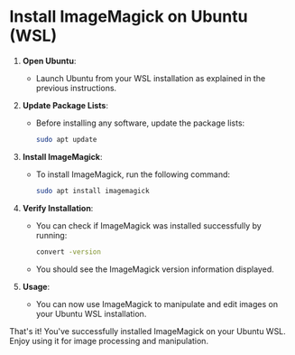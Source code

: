 # Install ImageMagick on Ubuntu (WSL)

1. **Open Ubuntu**:
   - Launch Ubuntu from your WSL installation as explained in the previous instructions.

2. **Update Package Lists**:
   - Before installing any software, update the package lists:
     ```bash
     sudo apt update
     ```

3. **Install ImageMagick**:
   - To install ImageMagick, run the following command:
     ```bash
     sudo apt install imagemagick
     ```

4. **Verify Installation**:
   - You can check if ImageMagick was installed successfully by running:
     ```bash
     convert -version
     ```

   - You should see the ImageMagick version information displayed.

5. **Usage**:
   - You can now use ImageMagick to manipulate and edit images on your Ubuntu WSL installation.

That's it! You've successfully installed ImageMagick on your Ubuntu WSL. Enjoy using it for image processing and manipulation.

